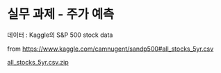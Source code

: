 # 실무 과제 - 주가 예측

데이터 : Kaggle의 S&P 500 stock data

from https://www.kaggle.com/camnugent/sandp500#all_stocks_5yr.csv

[all_stocks_5yr.csv.zip](deep_learning/all_stocks_5yr.csv.zip)
